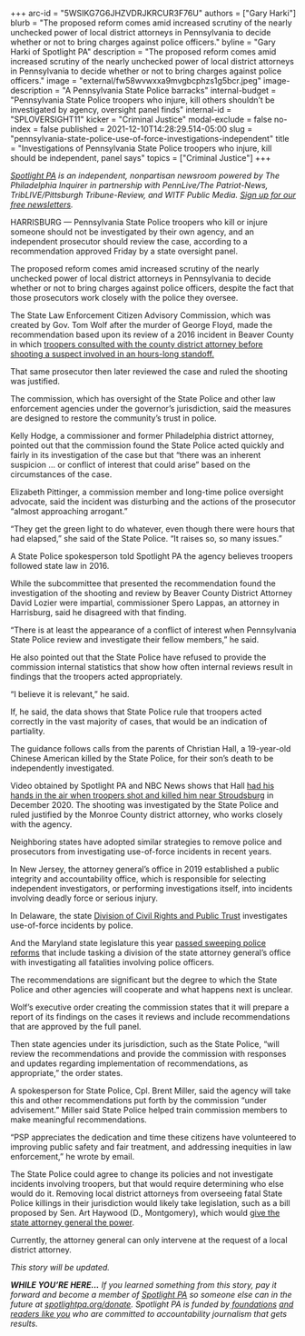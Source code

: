 +++
arc-id = "5WSIKG7G6JHZVDRJKRCUR3F76U"
authors = ["Gary Harki"]
blurb = "The proposed reform comes amid increased scrutiny of the nearly unchecked power of local district attorneys in Pennsylvania to decide whether or not to bring charges against police officers."
byline = "Gary Harki of Spotlight PA"
description = "The proposed reform comes amid increased scrutiny of the nearly unchecked power of local district attorneys in Pennsylvania to decide whether or not to bring charges against police officers."
image = "external/fw58wvwxxa9mvgbcphzs1g5bcr.jpeg"
image-description = "A Pennsylvania State Police barracks"
internal-budget = "Pennsylvania State Police troopers who injure, kill others shouldn’t be investigated by agency, oversight panel finds"
internal-id = "SPLOVERSIGHT11"
kicker = "Criminal Justice"
modal-exclude = false
no-index = false
published = 2021-12-10T14:28:29.514-05:00
slug = "pennsylvania-state-police-use-of-force-investigations-independent"
title = "Investigations of Pennsylvania State Police troopers who injure, kill should be independent, panel says"
topics = ["Criminal Justice"]
+++

<a href="https://www.spotlightpa.org/"><i>Spotlight PA</i></a><i> is an independent, nonpartisan newsroom powered by The Philadelphia Inquirer in partnership with PennLive/The Patriot-News, TribLIVE/Pittsburgh Tribune-Review, and WITF Public Media. </i><a href="https://www.spotlightpa.org/newsletters"><i>Sign up for our free newsletters</i></a><i>.</i>

HARRISBURG — Pennsylvania State Police troopers who kill or injure someone should not be investigated by their own agency, and an independent prosecutor should review the case, according to a recommendation approved Friday by a state oversight panel.

The proposed reform comes amid increased scrutiny of the nearly unchecked power of local district attorneys in Pennsylvania to decide whether or not to bring charges against police officers, despite the fact that those prosecutors work closely with the police they oversee.

The State Law Enforcement Citizen Advisory Commission, which was created by Gov. Tom Wolf after the murder of George Floyd, made the recommendation based upon its review of a 2016 incident in Beaver County in which <a href="https://www.spotlightpa.org/news/2021/12/pennsylvania-state-police-shootings-review-investigation/">troopers consulted with the county district attorney before shooting a suspect involved in an hours-long standoff.</a>

<script src="https://www.spotlightpa.org/embed.js" async></script><div data-spl-embed-version="1" data-spl-src="https://www.spotlightpa.org/embeds/newsletter/"></div>

That same prosecutor then later reviewed the case and ruled the shooting was justified.

The commission, which has oversight of the State Police and other law enforcement agencies under the governor’s jurisdiction, said the measures are designed to restore the community’s trust in police.

Kelly Hodge, a commissioner and former Philadelphia district attorney, pointed out that the commission found the State Police acted quickly and fairly in its investigation of the case but that “there was an inherent suspicion … or conflict of interest that could arise” based on the circumstances of the case.

Elizabeth Pittinger, a commission member and long-time police oversight advocate, said the incident was disturbing and the actions of the prosecutor “almost approaching arrogant.”

“They get the green light to do whatever, even though there were hours that had elapsed,” she said of the State Police. “It raises so, so many issues.”

A State Police spokesperson told Spotlight PA the agency believes troopers followed state law in 2016.

While the subcommittee that presented the recommendation found the investigation of the shooting and review by Beaver County District Attorney David Lozier were impartial, commissioner Spero Lappas, an attorney in Harrisburg, said he disagreed with that finding.

“There is at least the appearance of a conflict of interest when Pennsylvania State Police review and investigate their fellow members,” he said.

He also pointed out that the State Police have refused to provide the commission internal statistics that show how often internal reviews result in findings that the troopers acted appropriately.

“I believe it is relevant,” he said.

If, he said, the data shows that State Police rule that troopers acted correctly in the vast majority of cases, that would be an indication of partiality.

The guidance follows calls from the parents of Christian Hall, a 19-year-old Chinese American killed by the State Police, for their son’s death to be independently investigated.

Video obtained by Spotlight PA and NBC News shows that Hall <a href="https://www.spotlightpa.org/news/2021/11/christian-hall-state-police-shooting-stroudsburg/">had his hands in the air when troopers shot and killed him near Stroudsburg</a> in December 2020. The shooting was investigated by the State Police and ruled justified by the Monroe County district attorney, who works closely with the agency.

Neighboring states have adopted similar strategies to remove police and prosecutors from investigating use-of-force incidents in recent years.

In New Jersey, the attorney general’s office in 2019 established a public integrity and accountability office, which is responsible for selecting independent investigators, or performing investigations itself, into incidents involving deadly force or serious injury.

In Delaware, the state <a href="https://attorneygeneral.delaware.gov/publictrust/">Division of Civil Rights and Public Trust</a> investigates use-of-force incidents by police.

And the Maryland state legislature this year <a href="https://www.baltimoresun.com/politics/bs-prem-md-pol-new-policing-laws-20210927-3gfgxobypneo5kjdlo5to6hsv4-story.html">passed sweeping police reforms</a> that include tasking a division of the state attorney general’s office with investigating all fatalities involving police officers.

The recommendations are significant but the degree to which the State Police and other agencies will cooperate and what happens next is unclear.

Wolf’s executive order creating the commission states that it will prepare a report of its findings on the cases it reviews and include recommendations that are approved by the full panel.

Then state agencies under its jurisdiction, such as the State Police, “will review the recommendations and provide the commission with responses and updates regarding implementation of recommendations, as appropriate,” the order states.

<script src="https://www.spotlightpa.org/embed.js" async></script><div data-spl-embed-version="1" data-spl-src="https://www.spotlightpa.org/embeds/donate/?eyebrow_text=SUPPORT%20SPOTLIGHT%20PA&cta_text=YES%2C%20DOUBLE%20MY%20GIFT&teaser_text=Support%20Spotlight%20PA's%20vital%20investigative%20journalism%20for%20Pennsylvania%20and%20for%20a%20limited%20time%2C%20all%20gifts%20will%20be%20TRIPLED."></div>

A spokesperson for State Police, Cpl. Brent Miller, said the agency will take this and other recommendations put forth by the commission “under advisement.” Miller said State Police helped train commission members to make meaningful recommendations.

“PSP appreciates the dedication and time these citizens have volunteered to improving public safety and fair treatment, and addressing inequities in law enforcement,” he wrote by email.

The State Police could agree to change its policies and not investigate incidents involving troopers, but that would require determining who else would do it. Removing local district attorneys from overseeing fatal State Police killings in their jurisdiction would likely take legislation, such as a bill proposed by Sen. Art Haywood (D., Montgomery), which would <a href="https://www.spotlightpa.org/news/2021/11/pa-police-killings-investigation-district-attorney-general/">give the state attorney general the power</a>.

Currently, the attorney general can only intervene at the request of a local district attorney.

<i>This story will be updated.</i>

<i><b>WHILE YOU’RE HERE...</b></i><i> If you learned something from this story, pay it forward and become a member of </i><a href="https://www.spotlightpa.org/"><i>Spotlight PA</i></a><i> so someone else can in the future at </i><a href="http://spotlightpa.org/donate"><i>spotlightpa.org/donate</i></a><i>. Spotlight PA is funded by</i><a href="https://www.spotlightpa.org/support"><i> foundations</i></a><i> </i><a href="https://www.spotlightpa.org/support"><i>and readers like you</i></a><i> who are committed to accountability journalism that gets results.</i>
